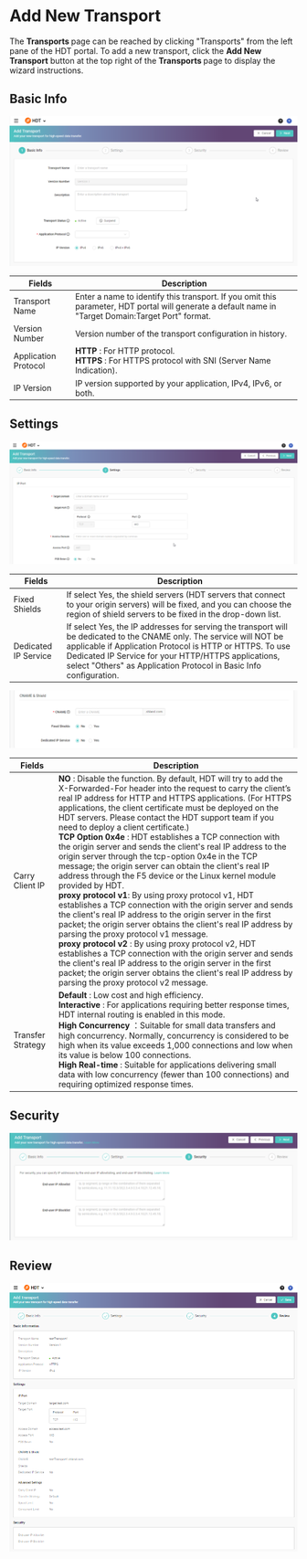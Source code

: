 # Add New Transport

The <strong> Transports </strong> page can be reached by clicking "Transports" from the left pane of the HDT portal.
To add a new transport, click the **Add New Transport** button at the top right of the <strong> Transports </strong> page to display the wizard instructions.

## Basic Info
![null](</docs/resources/images/transports/add-transport-basic-info.png>)

| Fields               | Description   |
| -------------------- | ------------- |
| Transport Name       | Enter a name to identify this transport. If you omit this parameter, HDT portal will generate a default name in "Target Domain:Target Port" format. |
| Version Number       | Version number of the transport configuration in history. |
| Application Protocol | <strong> HTTP </strong>: For HTTP protocol. <br> <strong> HTTPS </strong>: For HTTPS protocol with SNI (Server Name Indication). |
| IP Version           | IP version supported by your application, IPv4, IPv6, or both. |

## Settings
![null](</docs/resources/images/transports/add-transport-settings-1.png>)

| Fields               | Description   |
| -------------------- | ------------- |
| Fixed Shields        | If select Yes, the shield servers (HDT servers that connect to your origin servers) will be fixed, and you can choose the region of shield servers to be fixed in the drop-down list. |
| Dedicated IP Service | If select Yes, the IP addresses for serving the transport will be dedicated to the CNAME only. The service will NOT be applicable if Application Protocol is HTTP or HTTPS. To use Dedicated IP Service for your HTTP/HTTPS applications, select "Others" as Application Protocol in Basic Info configuration.|


![null](</docs/resources/images/transports/add-transport-settings-2.png>)

| Fields               | Description   |
| -------------------- | ------------- |
| Carry Client IP      | <strong> NO </strong>: Disable the function. By default, HDT will try to add the X-Forwarded-For header into the request to carry the client’s real IP address for HTTP and HTTPS applications. (For HTTPS applications, the client certificate must be deployed on the HDT servers. Please contact the HDT support team if you need to deploy a client certificate.) <br> <strong> TCP Option 0x4e </strong>: HDT establishes a TCP connection with the origin server and sends the client's real IP address to the origin server through the tcp-option 0x4e in the TCP message; the origin server can obtain the client's real IP address through the F5 device or the Linux kernel module provided by HDT. <br> <strong>proxy protocol v1</strong>: By using proxy protocol v1, HDT establishes a TCP connection with the origin server and sends the client's real IP address to the origin server in the first packet; the origin server obtains the client's real IP address by parsing the proxy protocol v1 message. <br> <strong>proxy protocol v2 </strong>: By using proxy protocol v2, HDT establishes a TCP connection with the origin server and sends the client's real IP address to the origin server in the first packet; the origin server obtains the client's real IP address by parsing the proxy protocol v2 message.|
|Transfer Strategy     | <strong> Default </strong>: Low cost and high efficiency. <br> <strong> Interactive </strong>: For applications requiring better response times, HDT internal routing is enabled in this mode. <br> <strong> High Concurrency </strong>：Suitable for small data transfers and high concurrency. Normally, concurrency is considered to be high when its value exceeds 1,000 connections and low when its value is below 100 connections. <br> <strong> High Real-time </strong>: Suitable for applications delivering small data with low concurrency (fewer than 100 connections) and requiring optimized response times. |

## Security
![null](</docs/resources/images/transports/add-transport-security.png>)

## Review
![null](</docs/resources/images/transports/add-transport-review.png>)

